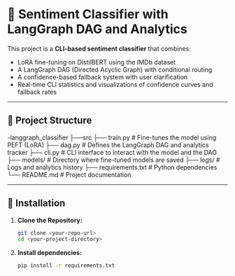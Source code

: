 # 💬 Sentiment Classifier with LangGraph DAG and Analytics

This project is a **CLI-based sentiment classifier** that combines:
- LoRA fine-tuning on DistilBERT using the IMDb dataset
- A LangGraph DAG (Directed Acyclic Graph) with conditional routing
- A confidence-based fallback system with user clarification
- Real-time CLI statistics and visualizations of confidence curves and fallback rates

---

## 📂 Project Structure
-langgraph_classifier
├──src
  ├── train.py # Fine-tunes the model using PEFT (LoRA)
  ├── dag.py # Defines the LangGraph DAG and analytics tracker
  ├── cli.py # CLI interface to interact with the model and the DAG
  ├── models/ # Directory where fine-tuned models are saved
  ├── logs/ # Logs and analytics history
├── requirements.txt # Python dependencies
└── README.md # Project documentation

---

## 🚀 Installation

1. **Clone the Repository:**
   ```bash
   git clone <your-repo-url>
   cd <your-project-directory>
2. **Install dependencies:**
   ```bash
   pip install -r requirements.txt















   
